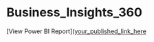 # Business_Insights_360

[View Power BI Report]([your_published_link_here](https://app.powerbi.com/view?r=eyJrIjoiNDM2NmY1ZDQtMDBlOS00N2NiLThhMDktNTlhMGIwNDg3YmJjIiwidCI6ImM2ZTU0OWIzLTVmNDUtNDAzMi1hYWU5LWQ0MjQ0ZGM1YjJjNCJ9)
